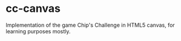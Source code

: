 # cc-canvas
Implementation of the game Chip's Challenge in HTML5 canvas, for learning purposes mostly.
